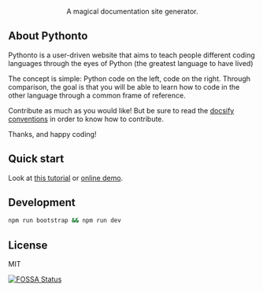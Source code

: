 <p align="center">
  A magical documentation site generator.
</p>


## About Pythonto
Pythonto is a user-driven website that aims to teach people different coding languages through the eyes of Python (the greatest language to have lived)

The concept is simple: Python code on the left, <insert language> code on the right. Through comparison, the goal is that you will be able to learn how to code in the other language through a common frame of reference.
  
Contribute as much as you would like! But be sure to read the [docsify conventions](https://docsify.js.org/#/) in order to know how to contribute.

Thanks, and happy coding!

## Quick start
Look at [this tutorial](https://docsify.js.org/#/quickstart) or [online demo](https://jsfiddle.net/7ztb8qsr/1/).

## Development

```bash
npm run bootstrap && npm run dev
```

## License

MIT

[![FOSSA Status](https://app.fossa.io/api/projects/git%2Bhttps%3A%2F%2Fgithub.com%2FQingWei-Li%2Fdocsify.svg?type=large)](https://app.fossa.io/projects/git%2Bhttps%3A%2F%2Fgithub.com%2FQingWei-Li%2Fdocsify?ref=badge_large)
